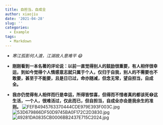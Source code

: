 ```yaml
---
title: 自担当，自成全
author: xiaojiu
date: '2021-04-28'
slug: ''
categories:
  - Example
tags:
  - Markdown
---
```

- *寒江孤影何人渡，江湖故人意难平 😷*
+ **刚刚看到一本名著的评论说：以前一直觉得别人的鼓励很重要，有人相伴很幸运，到如今觉得个人情感意志就只属于个人，仅归于自我，别人的不需要也不敢要，甚至于不能要，且是日已过，命亦随减，但念无常，望自担当，自成全。**

+ **我亦仍觉得有人相伴而行是幸运，所得皆惊喜，但得而不惜者真的都该死😷这生活，一个人，很难活过，仅此而已，但自担当，自成全亦会是我余生的准则。**
![FEFB4945763370444CDE979E393F003C.jpg](http://ww1.sinaimg.cn/large/006HO6T7gy1gpzsejwuzzj30hx0qognc.jpg)
![53D679866DF50D9745BA0F172C2D3830.jpg](http://ww1.sinaimg.cn/large/006HO6T7gy1gpzsejn58dj30q90i075z.jpg)
![49281DA0835CB0006BB2437E715C2024.jpg](http://ww1.sinaimg.cn/large/006HO6T7gy1gpzsejsl1uj30q90i00vi.jpg)
